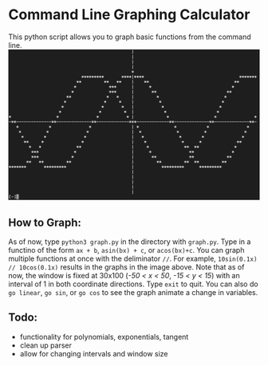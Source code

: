 # Command Line Graphing Calculator
This python script allows you to graph basic functions from the command line.
![sin and cos example graph](sincosEX.png)
## How to Graph:
As of now, type `python3 graph.py` in the directory with `graph.py`. Type in a functino of the form `ax + b`, `asin(bx) + c`, or `acos(bx)+c`. You can graph multiple functions at once with the deliminator `//`. For example, `10sin(0.1x) // 10cos(0.1x)` results in the graphs in the image above. Note that as of now, the window is fixed at 30x100 (*-50 < x < 50*, *-15 < y < 15*) with an interval of 1 in both coordinate directions. Type `exit` to quit.
You can also do `go linear`, `go sin`, or `go cos` to see the graph animate a change in variables.
## Todo:
- functionality for polynomials, exponentials, tangent
- clean up parser
- allow for changing intervals and window size
